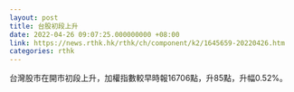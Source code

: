 ```yaml
---
layout: post
title: 台股初段上升
date: 2022-04-26 09:07:25.000000000 +08:00
link: https://news.rthk.hk/rthk/ch/component/k2/1645659-20220426.htm
categories: rthk
---
```


台灣股市在開市初段上升，加權指數較早時報16706點，升85點，升幅0.52%。
